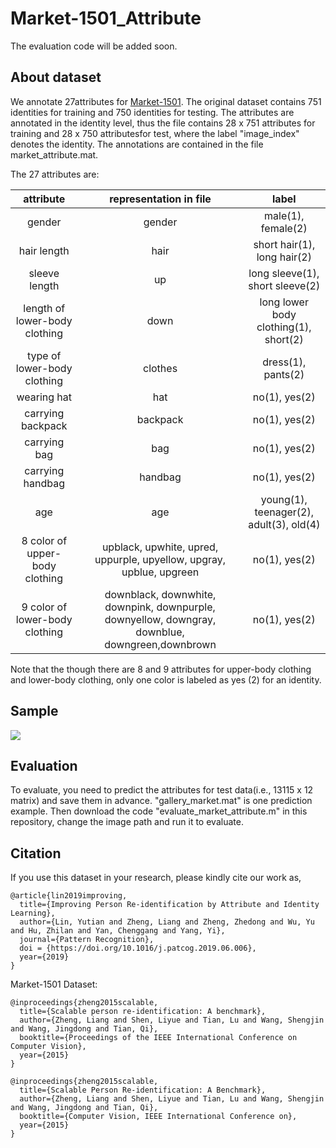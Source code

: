 # Market-1501_Attribute

The evaluation code will be added soon.

## About dataset
We annotate 27attributes for [Market-1501](http://zheng-lab.cecs.anu.edu.au/Project/project_reid.html). 
The original dataset contains 751 identities for training and 750 identities for testing. 
The attributes are annotated in the identity level, 
thus the file contains 28 x 751 attributes for training and 28 x 750 attributesfor test, where the label "image_index" denotes the identity. The annotations are contained in the file market_attribute.mat.

The 27 attributes are: 

| attribute | representation in file | label |
| :----: | :----: | :----: |
| gender | gender | male(1), female(2) |
| hair length | hair| short hair(1), long hair(2)    |
| sleeve length | up | long sleeve(1), short sleeve(2) |
| length of lower-body clothing | down | long lower body clothing(1), short(2)    |
| type of lower-body clothing| clothes| dress(1), pants(2)    |
| wearing hat| hat | no(1), yes(2) |
| carrying backpack| backpack | no(1), yes(2) |
| carrying bag| bag | no(1), yes(2) |
| carrying handbag| handbag | no(1), yes(2) |
| age| age | young(1), teenager(2), adult(3), old(4) |
| 8 color of upper-body clothing| upblack, upwhite, upred, uppurple, upyellow, upgray, upblue, upgreen | no(1), yes(2) |
| 9 color of lower-body clothing| downblack, downwhite, downpink, downpurple, downyellow, downgray, downblue, downgreen,downbrown | no(1), yes(2) |

Note that the though there are 8 and 9 attributes for upper-body clothing and lower-body clothing, only one color is labeled as yes (2) for an identity.

## Sample

![](sample_image.jpg)

## Evaluation

To evaluate, you need to predict the attributes for test data(i.e., 13115 x 12 matrix) and save them in advance. "gallery_market.mat" is one prediction example. Then download the code "evaluate_market_attribute.m" in this repository, change the image path and run it to evaluate.


## Citation

If you use this dataset in your research, please kindly cite our work as,
```
@article{lin2019improving,
  title={Improving Person Re-identification by Attribute and Identity Learning},
  author={Lin, Yutian and Zheng, Liang and Zheng, Zhedong and Wu, Yu and Hu, Zhilan and Yan, Chenggang and Yang, Yi},
  journal={Pattern Recognition},
  doi = {https://doi.org/10.1016/j.patcog.2019.06.006},
  year={2019}
}
```
Market-1501 Dataset:
```
@inproceedings{zheng2015scalable,
  title={Scalable person re-identification: A benchmark},
  author={Zheng, Liang and Shen, Liyue and Tian, Lu and Wang, Shengjin and Wang, Jingdong and Tian, Qi},
  booktitle={Proceedings of the IEEE International Conference on Computer Vision},
  year={2015}
}

@inproceedings{zheng2015scalable,
  title={Scalable Person Re-identification: A Benchmark},
  author={Zheng, Liang and Shen, Liyue and Tian, Lu and Wang, Shengjin and Wang, Jingdong and Tian, Qi},
  booktitle={Computer Vision, IEEE International Conference on},
  year={2015}
}
```

